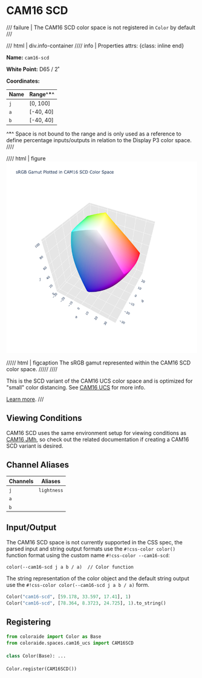# CAM16 SCD

/// failure | The CAM16 SCD color space is not registered in `Color` by default
///

/// html | div.info-container
//// info | Properties
    attrs: {class: inline end}

**Name:** `cam16-scd`

**White Point:** D65 / 2˚

**Coordinates:**

Name | Range^\*^
---- | -----
`j`  | [0, 100]
`a`  | [-40, 40]
`b`  | [-40, 40]

^\*^ Space is not bound to the range and is only used as a reference to define percentage inputs/outputs in
relation to the Display P3 color space.
////

//// html | figure
![CAM16 SCD](../images/cam16-scd-3d.png)

///// html | figcaption
The sRGB gamut represented within the CAM16 SCD color space.
/////
////

This is the SCD variant of the CAM16 UCS color space and is optimized for "small" color distancing. See
[CAM16 UCS](./cam16_ucs.md) for more info.

[Learn more](https://doi.org/10.1002/col.22131).
///

## Viewing Conditions

CAM16 SCD uses the same environment setup for viewing conditions as [CAM16 JMh](./cam16_jmh.md), so check out the
related documentation if creating a CAM16 SCD variant is desired.

## Channel Aliases

Channels | Aliases
-------- | -------
`j`      | `lightness`
`a`      |
`b`      |

## Input/Output

The CAM16 SCD space is not currently supported in the CSS spec, the parsed input and string output formats use
the `#!css-color color()` function format using the custom name `#!css-color --cam16-scd`:

```css-color
color(--cam16-scd j a b / a)  // Color function
```

The string representation of the color object and the default string output use the
`#!css-color color(--cam16-scd j a b / a)` form.

```py play
Color("cam16-scd", [59.178, 33.597, 17.41], 1)
Color("cam16-scd", [78.364, 8.3723, 24.725], 1).to_string()
```

## Registering

```py
from coloraide import Color as Base
from coloraide.spaces.cam16_ucs import CAM16SCD

class Color(Base): ...

Color.register(CAM16SCD())
```
